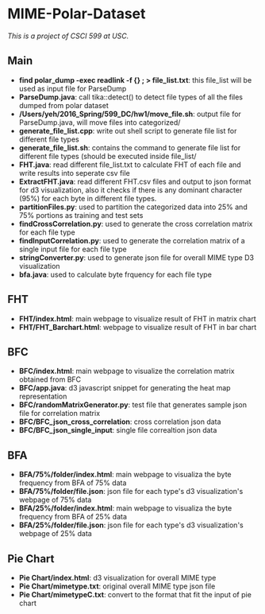 # MIME-Polar-Dataset
_This is a project of CSCI 599 at USC._

## Main
* **find polar_dump -exec readlink -f {} \; > file_list.txt**: this file_list will be used as input file for ParseDump
* **ParseDump.java**: call tika::detect() to detect file types of all the files dumped from polar dataset
* **/Users/yeh/2016_Spring/599_DC/hw1/move_file.sh**: output file for ParseDump.java, will move files into categorized/
* **generate_file_list.cpp**: write out shell script to generate file list for different file types
* **generate_file_list.sh**: contains the command to generate file list for different file types (should be executed inside file_list/
* **FHT.java**: read different file_list.txt to calculate FHT of each file and write results into seperate csv file
* **ExtractFHT.java**: read different FHT.csv files and output to json format for d3 visualization, also it checks if there is any dominant character (95%) for each byte in different file types.
* **partitionFiles.py**: used to partition the categorized data into 25% and 75% portions as training and test sets
* **findCrossCorrelation.py**: used to generate the cross correlation matrix for each file type
* **findInputCorrelation.py**: used to generate the correlation matrix of a single input file for each file type
* **stringConverter.py**: used to generate json file for overall MIME type D3 visualization
* **bfa.java**: used to calculate byte frquency for each file type

## FHT
* **FHT/index.html**: main webpage to visualize result of FHT in matrix chart
* **FHT/FHT_Barchart.html**: webpage to visualize result of FHT in bar chart

## BFC
* **BFC/index.html**: main webpage to visualize the correlation matrix obtained from BFC
* **BFC/app.java**: d3 javascript snippet for generating the heat map representation
* **BFC/randomMatrixGenerator.py**: test file that generates sample json file for correlation matrix
* **BFC/BFC_json_cross_correlation**: cross correlation json data
* **BFC/BFC_json_single_input**: single file correaltion json data

## BFA
* **BFA/75%/folder/index.html**: main webpage to visualiza the byte frequency from BFA of 75% data
* **BFA/75%/folder/file.json**: json file for each type's d3 visualization's webpage of 75% data
* **BFA/25%/folder/index.html**: main webpage to visualiza the byte frequency from BFA of 25% data
* **BFA/25%/folder/file.json**: json file for each type's d3 visualization's webpage of 25% data

## Pie Chart
* **Pie Chart/index.html**: d3 visualization for overall MIME type
* **Pie Chart/mimetype.txt**: original overall MIME type json file
* **Pie Chart/mimetypeC.txt**: convert to the format that fit the input of pie chart
